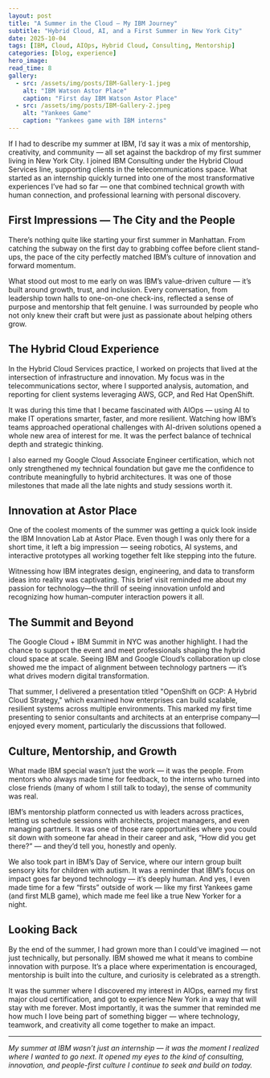 ```yaml
---
layout: post
title: "A Summer in the Cloud — My IBM Journey"
subtitle: "Hybrid Cloud, AI, and a First Summer in New York City"
date: 2025-10-04
tags: [IBM, Cloud, AIOps, Hybrid Cloud, Consulting, Mentorship]
categories: [blog, experience]
hero_image: 
read_time: 8
gallery:
  - src: /assets/img/posts/IBM-Gallery-1.jpeg
    alt: "IBM Watson Astor Place"
    caption: "First day IBM Watson Astor Place"
  - src: /assets/img/posts/IBM-Gallery-2.jpeg
    alt: "Yankees Game"
    caption: "Yankees game with IBM interns"
---
```


If I had to describe my summer at IBM, I’d say it was a mix of mentorship, creativity, and community — all set against the backdrop of my first summer living in New York City. I joined IBM Consulting under the Hybrid Cloud Services line, supporting clients in the telecommunications space. What started as an internship quickly turned into one of the most transformative experiences I’ve had so far — one that combined technical growth with human connection, and professional learning with personal discovery.

## First Impressions — The City and the People

There’s nothing quite like starting your first summer in Manhattan. From catching the subway on the first day to grabbing coffee before client stand-ups, the pace of the city perfectly matched IBM’s culture of innovation and forward momentum.  

What stood out most to me early on was IBM’s value-driven culture — it’s built around growth, trust, and inclusion. Every conversation, from leadership town halls to one-on-one check-ins, reflected a sense of purpose and mentorship that felt genuine. I was surrounded by people who not only knew their craft but were just as passionate about helping others grow.

## The Hybrid Cloud Experience  

In the Hybrid Cloud Services practice, I worked on projects that lived at the intersection of infrastructure and innovation. My focus was in the telecommunications sector, where I supported analysis, automation, and reporting for client systems leveraging AWS, GCP, and Red Hat OpenShift.  

It was during this time that I became fascinated with AIOps — using AI to make IT operations smarter, faster, and more resilient. Watching how IBM’s teams approached operational challenges with AI-driven solutions opened a whole new area of interest for me. It was the perfect balance of technical depth and strategic thinking.

I also earned my Google Cloud Associate Engineer certification, which not only strengthened my technical foundation but gave me the confidence to contribute meaningfully to hybrid architectures. It was one of those milestones that made all the late nights and study sessions worth it.

## Innovation at Astor Place  

One of the coolest moments of the summer was getting a quick look inside the IBM Innovation Lab at Astor Place. Even though I was only there for a short time, it left a big impression — seeing robotics, AI systems, and interactive prototypes all working together felt like stepping into the future.

Witnessing how IBM integrates design, engineering, and data to transform ideas into reality was captivating. This brief visit reminded me about my passion for technology—the thrill of seeing innovation unfold and recognizing how human-computer interaction powers it all.

## The Summit and Beyond  

The Google Cloud + IBM Summit in NYC was another highlight. I had the chance to support the event and meet professionals shaping the hybrid cloud space at scale. Seeing IBM and Google Cloud’s collaboration up close showed me the impact of alignment between technology partners — it’s what drives modern digital transformation.  

That summer, I delivered a presentation titled "OpenShift on GCP: A Hybrid Cloud Strategy," which examined how enterprises can build scalable, resilient systems across multiple environments. This marked my first time presenting to senior consultants and architects at an enterprise company—I enjoyed every moment, particularly the discussions that followed.

## Culture, Mentorship, and Growth  

What made IBM special wasn’t just the work — it was the people. From mentors who always made time for feedback, to the interns who turned into close friends (many of whom I still talk to today), the sense of community was real.  

IBM’s mentorship platform connected us with leaders across practices, letting us schedule sessions with architects, project managers, and even managing partners. It was one of those rare opportunities where you could sit down with someone far ahead in their career and ask, “How did you get there?” — and they’d tell you, honestly and openly.  

We also took part in IBM’s Day of Service, where our intern group built sensory kits for children with autism. It was a reminder that IBM’s focus on impact goes far beyond technology — it’s deeply human. And yes, I even made time for a few “firsts” outside of work — like my first Yankees game (and first MLB game), which made me feel like a true New Yorker for a night.

## Looking Back  

By the end of the summer, I had grown more than I could’ve imagined — not just technically, but personally. IBM showed me what it means to combine innovation with purpose. It’s a place where experimentation is encouraged, mentorship is built into the culture, and curiosity is celebrated as a strength.  

It was the summer where I discovered my interest in AIOps, earned my first major cloud certification, and got to experience New York in a way that will stay with me forever. Most importantly, it was the summer that reminded me how much I love being part of something bigger — where technology, teamwork, and creativity all come together to make an impact.

---

*My summer at IBM wasn’t just an internship — it was the moment I realized where I wanted to go next. It opened my eyes to the kind of consulting, innovation, and people-first culture I continue to seek and build on today.*
